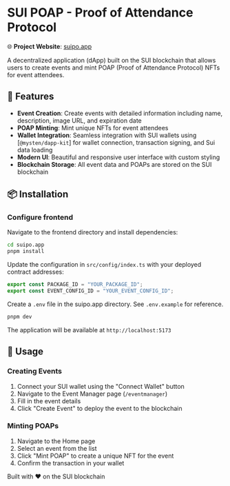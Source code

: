 # SUI POAP - Proof of Attendance Protocol

🌐 **Project Website**: [suipo.app](https://suipo.app)

A decentralized application (dApp) built on the SUI blockchain that allows users to create events and mint POAP (Proof of Attendance Protocol) NFTs for event attendees.

## 🚀 Features

- **Event Creation**: Create events with detailed information including name, description, image URL, and expiration date
- **POAP Minting**: Mint unique NFTs for event attendees
- **Wallet Integration**: Seamless integration with SUI wallets using [`@mysten/dapp-kit`] for wallet connection, transaction signing, and Sui data loading
- **Modern UI**: Beautiful and responsive user interface with custom styling
- **Blockchain Storage**: All event data and POAPs are stored on the SUI blockchain


## 📦 Installation

### Configure frontend

Navigate to the frontend directory and install dependencies:

```bash
cd suipo.app
pnpm install
```

Update the configuration in `src/config/index.ts` with your deployed contract addresses:

```typescript
export const PACKAGE_ID = "YOUR_PACKAGE_ID";
export const EVENT_CONFIG_ID = "YOUR_EVENT_CONFIG_ID";
```

Create a `.env` file in the suipo.app directory. See `.env.example` for reference.

```bash
pnpm dev
```

The application will be available at `http://localhost:5173`

## 🎯 Usage

### Creating Events

1. Connect your SUI wallet using the "Connect Wallet" button
2. Navigate to the Event Manager page (`/eventmanager`)
3. Fill in the event details
4. Click "Create Event" to deploy the event to the blockchain

### Minting POAPs

1. Navigate to the Home page
2. Select an event from the list
3. Click "Mint POAP" to create a unique NFT for the event
4. Confirm the transaction in your wallet


Built with ❤️ on the SUI blockchain 